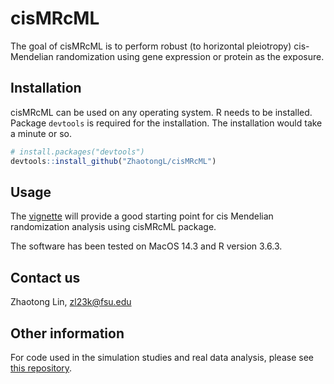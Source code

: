 
<!-- README.md is generated from README.Rmd. Please edit that file -->

# cisMRcML

<!-- badges: start -->
<!-- badges: end -->

The goal of cisMRcML is to perform robust (to horizontal pleiotropy)
cis-Mendelian randomization using gene expression or protein as the
exposure.

## Installation

cisMRcML can be used on any operating system. R needs to be installed. Package ``devtools`` is required for the installation. The installation would take a minute or so.

``` r
# install.packages("devtools")
devtools::install_github("ZhaotongL/cisMRcML")
```


## Usage

The [vignette](http://rpubs.com/ZhaotongL/cisMRcML_vignette) will provide a good starting point for cis Mendelian randomization analysis using cisMRcML package.

The software has been tested on MacOS 14.3 and R version 3.6.3.

## Contact us 

Zhaotong Lin, <zl23k@fsu.edu>

## Other information

For code used in the simulation studies and real data analysis, please see [this repository](https://github.com/ZhaotongL/cisMR-paper).
